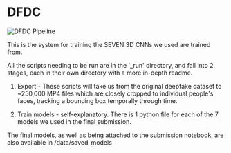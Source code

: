 # DFDC

![DFDC Pipeline](https://james.dev/img/approach_large.PNG)

This is the system for training the SEVEN 3D CNNs we used are trained from.

All the scripts needing to be run are in the '_run' directory, and fall into 2 stages, each in their own directory
with a more in-depth readme.

1) Export - These scripts will take us from the original deepfake dataset to ~250,000 MP4 files which are closely
cropped to individual people's faces, tracking a bounding box temporally through time.

2) Train models - self-explanatory. There is 1 python file for each of the 7 models we used in the final submission.

The final models, as well as being attached to the submission notebook, are also available in /data/saved_models
